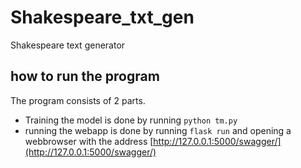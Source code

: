 # Shakespeare_txt_gen
Shakespeare text generator

## how to run the program

The program consists of 2 parts.

 - Training the model is done by running ``` python tm.py ```
 - running the webapp is done by running ``` flask run ``` and opening a webbrowser with the address [http://127.0.0.1:5000/swagger/](http://127.0.0.1:5000/swagger/)

